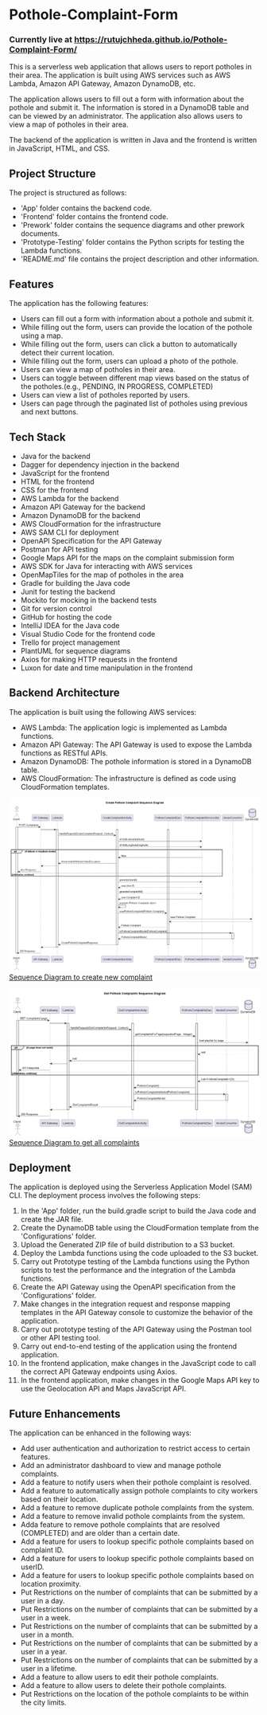 # Pothole-Complaint-Form
### Currently live at https://rutujchheda.github.io/Pothole-Complaint-Form/

This is a serverless web application that allows users to report potholes in their area. The application is built using AWS services such as AWS Lambda, Amazon API Gateway, Amazon DynamoDB, etc.

The application allows users to fill out a form with information about the pothole and submit it. The information is stored in a DynamoDB table and can be viewed by an administrator. The application also allows users to view a map of potholes in their area.

The backend of the application is written in Java and the frontend is written in JavaScript, HTML, and CSS.

## Project Structure
The project is structured as follows:
- 'App' folder contains the backend code.
- 'Frontend' folder contains the frontend code.
- 'Prework' folder contains the sequence diagrams and other prework documents.
- 'Prototype-Testing' folder contains the Python scripts for testing the Lambda functions.
- 'README.md' file contains the project description and other information.

## Features
The application has the following features:
- Users can fill out a form with information about a pothole and submit it.
- While filling out the form, users can provide the location of the pothole using a map.
- While filling out the form, users can click a button to automatically detect their current location.
- While filling out the form, users can upload a photo of the pothole.
- Users can view a map of potholes in their area.
- Users can toggle between different map views based on the status of the potholes.(e.g., PENDING, IN PROGRESS, COMPLETED)
- Users can view a list of potholes reported by users.
- Users can page through the paginated list of potholes using previous and next buttons.

## Tech Stack
- Java for the backend
- Dagger for dependency injection in the backend
- JavaScript for the frontend
- HTML for the frontend
- CSS for the frontend
- AWS Lambda for the backend
- Amazon API Gateway for the backend
- Amazon DynamoDB for the backend
- AWS CloudFormation for the infrastructure
- AWS SAM CLI for deployment
- OpenAPI Specification for the API Gateway
- Postman for API testing
- Google Maps API for the maps on the complaint submission form
- AWS SDK for Java for interacting with AWS services
- OpenMapTiles for the map of potholes in the area
- Gradle for building the Java code
- Junit for testing the backend
- Mockito for mocking in the backend tests
- Git for version control
- GitHub for hosting the code
- IntelliJ IDEA for the Java code
- Visual Studio Code for the frontend code
- Trello for project management
- PlantUML for sequence diagrams
- Axios for making HTTP requests in the frontend
- Luxon for date and time manipulation in the frontend


## Backend Architecture
The application is built using the following AWS services:
- AWS Lambda: The application logic is implemented as Lambda functions.
- Amazon API Gateway: The API Gateway is used to expose the Lambda functions as RESTful APIs.
- Amazon DynamoDB: The pothole information is stored in a DynamoDB table.
- AWS CloudFormation: The infrastructure is defined as code using CloudFormation templates.

![Sequence Diagram to create new complaint](/Prework/Create-Complaint-Create_Pothole_Complaint_Sequence_Diagram.png)
[Sequence Diagram to create new complaint](Prework/Create-Complaint.puml)

![Sequence Diagram to get all complaints](/Prework/Get-Complaints-Get_Pothole_Complaints_Sequence_Diagram.png)
[Sequence Diagram to get all complaints](Prework/Get-Complaints.puml)


## Deployment
The application is deployed using the Serverless Application Model (SAM) CLI. The deployment process involves the following steps:
1. In the 'App' folder, run the build.gradle script to build the Java code and create the JAR file.
2. Create the DynamoDB table using the CloudFormation template from the 'Configurations' folder. 
3. Upload the Generated ZIP file of build distribution to a S3 bucket. 
4. Deploy the Lambda functions using the code uploaded to the S3 bucket. 
5. Carry out Prototype testing of the Lambda functions using the Python scripts to test the performance and the integration of the Lambda functions. 
6. Create the API Gateway using the OpenAPI specification from the 'Configurations' folder. 
7. Make changes in the integration request and response mapping templates in the API Gateway console to customize the behavior of the application. 
8. Carry out prototype testing of the API Gateway using the Postman tool or other API testing tool. 
9. Carry out end-to-end testing of the application using the frontend application. 
10. In the frontend application, make changes in the JavaScript code to call the correct API Gateway endpoints using Axios. 
11. In the frontend application, make changes in the Google Maps API key to use the Geolocation API and Maps JavaScript API.


## Future Enhancements
The application can be enhanced in the following ways:
- Add user authentication and authorization to restrict access to certain features.
- Add an administrator dashboard to view and manage pothole complaints.
- Add a feature to notify users when their pothole complaint is resolved.
- Add a feature to automatically assign pothole complaints to city workers based on their location.
- Add a feature to remove duplicate pothole complaints from the system.
- Add a feature to remove invalid pothole complaints from the system.
- Adda feature to remove pothole complaints that are resolved (COMPLETED) and are older than a certain date.
- Add a feature for users to lookup specific pothole complaints based on complaint ID.
- Add a feature for users to lookup specific pothole complaints based on userID.
- Add a feature for users to lookup specific pothole complaints based on location proximity.
- Put Restrictions on the number of complaints that can be submitted by a user in a day.
- Put Restrictions on the number of complaints that can be submitted by a user in a week.
- Put Restrictions on the number of complaints that can be submitted by a user in a month.
- Put Restrictions on the number of complaints that can be submitted by a user in a year.
- Put Restrictions on the number of complaints that can be submitted by a user in a lifetime.
- Add a feature to allow users to edit their pothole complaints.
- Add a feature to allow users to delete their pothole complaints.
- Put Restrictions on the location of the pothole complaints to be within the city limits.

